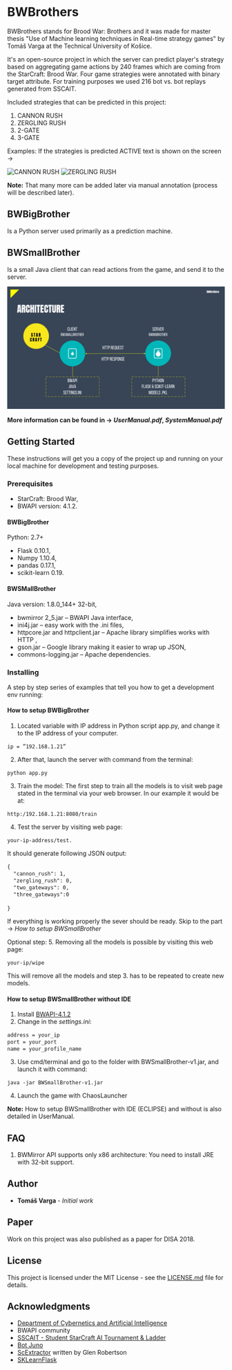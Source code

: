 # BWBrothers

BWBrothers stands for Brood War: Brothers and it was made for master thesis "Use of Machine learning techniques in Real-time strategy games" by Tomáš Varga at the Technical University of Košice.

It's an open-source project in which the server can predict player's strategy based on aggregating game actions by 240 frames which are coming from the StarCraft: Brood War. Four game strategies were annotated with binary target attribute.
For training purposes we used 216 bot vs. bot replays generated from SSCAIT.

Included strategies that can be predicted in this project:
1. CANNON RUSH
2. ZERGLING RUSH
3. 2-GATE
4. 3-GATE

Examples:
If the strategies is predicted ACTIVE text is shown on the screen ->

![CANNON RUSH](https://thumbs.gfycat.com/GoodDiligentCreature-max-1mb.gif)
![ZERGLING RUSH](https://image.ibb.co/dShWiJ/ezgif_com_optimize.gif)

**Note:** That many more can be added later via manual annotation (process will be described later).

## BWBigBrother
Is a Python server used primarily as a prediction machine.

## BWSmallBrother
Is a small Java client that can read actions from the game, and send it to the server.


![Architecture](https://github.com/tomasvarga/BWBrothers/blob/master/arch.jpg?raw=true)



**More information can be found in -> *UserManual.pdf*, *SystemManual.pdf***

## Getting Started
These instructions will get you a copy of the project up and running on your local machine for development and testing purposes.

### Prerequisites

* StarCraft: Brood War,
* BWAPI version: 4.1.2.

#### BWBigBrother
Python: 2.7+
  * Flask 0.10.1,
  * Numpy 1.10.4,
  * pandas 0.17.1,
  * scikit-learn 0.19.

#### BWSMallBrother
Java version: 1.8.0_144+ 32-bit,
  * bwmirror 2_5.jar – BWAPI Java interface,
  * ini4j.jar – easy work with the .ini files,
  * httpcore.jar and httpclient.jar – Apache library simplifies works with HTTP ,
  * gson.jar – Google library making it easier to wrap up JSON,
  * commons-logging.jar – Apache dependencies.


### Installing

A step by step series of examples that tell you how to get a development env running:

#### How to setup BWBigBrother

1. Located variable with IP address in Python script app.py, and change it to the IP address of your computer.
```
ip = ”192.168.1.21”
```

2.  After that, launch the server with command from the terminal:
```
python app.py
```

3. Train the model:
The first step to train all the models is to visit web page stated in the terminal via your web browser.
In our example it would be at:
```
http:/192.168.1.21:8080/train
```

4. Test the server by visiting web page:
```
your-ip-address/test.
```

It should generate following JSON output:
```
{
  "cannon_rush": 1,
  "zergling_rush": 0,
  "two_gateways": 0,
  "three_gateways":0

}
```
If everything is working properly the sever should be ready.
Skip to the part -> *How to setup BWSmallBrother*

Optional step:
5. Removing all the models is possible by visiting this web page:  
```
your-ip/wipe
```
This will remove all the models and step 3. has to be repeated to create new models.

#### How to setup BWSmallBrother without IDE

1. Install [BWAPI-4.1.2](https://github.com/bwapi/bwapi/releases/download/v4.1.2/BWAPI_412_Setup.exe)
2. Change in the *settings.ini*:

```
address = your_ip
port = your_port
name = your_profile_name
```

3. Use cmd/terminal and go to the folder with BWSmallBrother-v1.jar, and launch it with command:
```
java -jar BWSmallBrother-v1.jar
```

4. Launch the game with ChaosLauncher

**Note:** How to setup BWSmallBrother with IDE (ECLIPSE) and without is also detailed in UserManual.


## FAQ
1. BWMirror API supports only x86 architecture:
You need to install JRE with 32-bit support.

## Author

* **Tomáš Varga** - *Initial work*


## Paper
Work on this project was also published as a paper for DISA 2018.

## License
This project is licensed under the MIT License - see the [LICENSE.md](LICENSE.md) file for details.

## Acknowledgments

* [Department of Cybernetics and Artificial Intelligence](https://kkui.fei.tuke.sk/info/english)
* BWAPI community
* [SSCAIT - Student StarCraft AI Tournament & Ladder](https://sscaitournament.com)
* [Bot Juno](https://liquipedia.net/starcraft/Juno)
* [ScExtractor](https://github.com/phoglenix/ScExtractor) written by Glen Robertson
* [SKLearnFlask](https://github.com/amirziai/sklearnflask)

